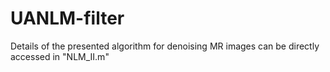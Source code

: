 # UANLM-filter
Details of the presented algorithm for denoising MR images can be directly accessed in "NLM_II.m" 
